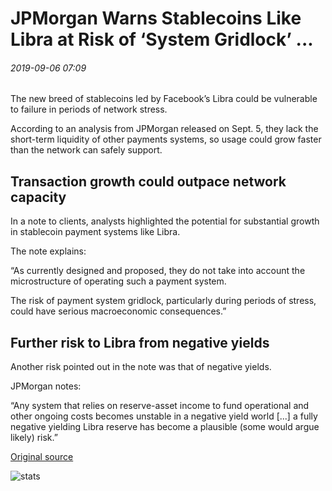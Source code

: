 # JPMorgan Warns Stablecoins Like Libra at Risk of ‘System Gridlock’ ...

###### 2019-09-06 07:09

The new breed of stablecoins led by Facebook’s Libra could be vulnerable to failure in periods of network stress.

According to an analysis from JPMorgan released on Sept. 5, they lack the short-term liquidity of other payments systems, so usage could grow faster than the network can safely support.

## Transaction growth could outpace network capacity

In a note to clients, analysts highlighted the potential for substantial growth in stablecoin payment systems like Libra.

The note explains:

“As currently designed and proposed, they do not take into account the microstructure of operating such a payment system.

The risk of payment system gridlock, particularly during periods of stress, could have serious macroeconomic consequences.”

## Further risk to Libra from negative yields

Another risk pointed out in the note was that of negative yields.

JPMorgan notes:

“Any system that relies on reserve-asset income to fund operational and other ongoing costs becomes unstable in a negative yield world \[...\] a fully negative yielding Libra reserve has become a plausible (some would argue likely) risk.”

[Original source](https://cointelegraph.com/news/jpmorgan-warns-stablecoins-like-libra-at-risk-of-system-gridlock)

![stats](https://c.statcounter.com/11760860/0/a89fa40b/1/ "stats")